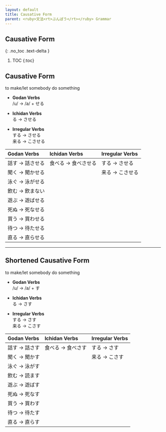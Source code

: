 ```yaml
---
layout: default
title: Causative Form
parent: <ruby>文法<rt>ぶんぽう</rt></ruby> Grammar
---
```


## Causative Form
{: .no_toc .text-delta }

1. TOC
{:toc}

## Causative Form
to make/let somebody do something

- **Godan Verbs**  
/u/ → /a/ + せる

- **Ichidan Verbs**  
る → させる

- **Irregular Verbs**  
する → させる  
来る → こさせる

| Godan Verbs     | Ichidan Verbs       | Irregular Verbs |
|:--------------- |:------------------- |:--------------- |
| 話す → 話させる | 食べる → 食べさせる | する → させる   |
| 聞く → 聞かせる |                     | 来る → こさせる |
| 泳ぐ → 泳がせる |                     |                 |
| 飲む → 飲まない |                     |                 |
| 遊ぶ → 遊ばせる |                     |                 |
| 死ぬ → 死なせる |                     |                 |
| 買う → 買わせる |                     |                 |
| 待つ → 待たせる |                     |                 |
| 直る → 直らせる |                     |                 |

---

## Shortened Causative Form
to make/let somebody do something

- **Godan Verbs**  
/u/ → /a/ + す

- **Ichidan Verbs**  
る → さす

- **Irregular Verbs**  
する → さす  
来る → こさす

| Godan Verbs   | Ichidan Verbs     | Irregular Verbs |
|:------------- |:----------------- |:--------------- |
| 話す → 話さす | 食べる → 食べさす | する → さす     |
| 聞く → 聞かす |                   | 来る → こさす   |
| 泳ぐ → 泳がす |                   |                 |
| 飲む → 読ます |                   |                 |
| 遊ぶ → 遊ばす |                   |                 |
| 死ぬ → 死なす |                   |                 |
| 買う → 買わす |                   |                 |
| 待つ → 待たす |                   |                 |
| 直る → 直らす |                   |                 |
